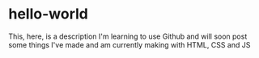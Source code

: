 # hello-world
This, here, is a description
I'm learning to use Github and will soon post some things I've made and am currently making with HTML, CSS and JS

